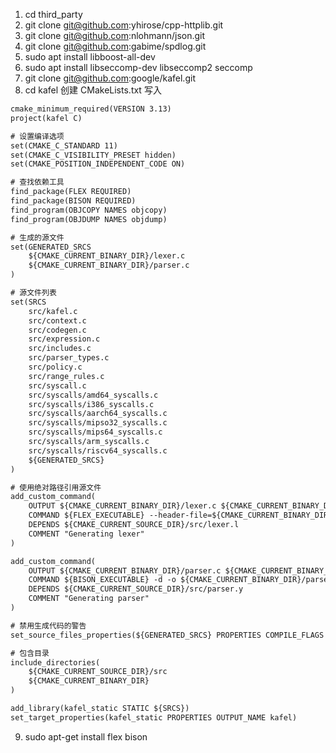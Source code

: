 1. cd third_party
2. git clone git@github.com:yhirose/cpp-httplib.git
3. git clone git@github.com:nlohmann/json.git
4. git clone git@github.com:gabime/spdlog.git
5. sudo apt install libboost-all-dev
6. sudo apt install libseccomp-dev libseccomp2 seccomp
7. git clone git@github.com:google/kafel.git
8. cd kafel 创建 CMakeLists.txt 写入
```CMakeLists.txt
cmake_minimum_required(VERSION 3.13)
project(kafel C)

# 设置编译选项
set(CMAKE_C_STANDARD 11)
set(CMAKE_C_VISIBILITY_PRESET hidden)
set(CMAKE_POSITION_INDEPENDENT_CODE ON)

# 查找依赖工具
find_package(FLEX REQUIRED)
find_package(BISON REQUIRED)
find_program(OBJCOPY NAMES objcopy)
find_program(OBJDUMP NAMES objdump)

# 生成的源文件
set(GENERATED_SRCS
    ${CMAKE_CURRENT_BINARY_DIR}/lexer.c
    ${CMAKE_CURRENT_BINARY_DIR}/parser.c
)

# 源文件列表
set(SRCS
    src/kafel.c
    src/context.c
    src/codegen.c
    src/expression.c
    src/includes.c
    src/parser_types.c
    src/policy.c
    src/range_rules.c
    src/syscall.c
    src/syscalls/amd64_syscalls.c
    src/syscalls/i386_syscalls.c
    src/syscalls/aarch64_syscalls.c
    src/syscalls/mipso32_syscalls.c
    src/syscalls/mips64_syscalls.c
    src/syscalls/arm_syscalls.c
    src/syscalls/riscv64_syscalls.c
    ${GENERATED_SRCS}
)

# 使用绝对路径引用源文件
add_custom_command(
    OUTPUT ${CMAKE_CURRENT_BINARY_DIR}/lexer.c ${CMAKE_CURRENT_BINARY_DIR}/lexer.h
    COMMAND ${FLEX_EXECUTABLE} --header-file=${CMAKE_CURRENT_BINARY_DIR}/lexer.h -o ${CMAKE_CURRENT_BINARY_DIR}/lexer.c ${CMAKE_CURRENT_SOURCE_DIR}/src/lexer.l
    DEPENDS ${CMAKE_CURRENT_SOURCE_DIR}/src/lexer.l
    COMMENT "Generating lexer"
)

add_custom_command(
    OUTPUT ${CMAKE_CURRENT_BINARY_DIR}/parser.c ${CMAKE_CURRENT_BINARY_DIR}/parser.h
    COMMAND ${BISON_EXECUTABLE} -d -o ${CMAKE_CURRENT_BINARY_DIR}/parser.c ${CMAKE_CURRENT_SOURCE_DIR}/src/parser.y
    DEPENDS ${CMAKE_CURRENT_SOURCE_DIR}/src/parser.y
    COMMENT "Generating parser"
)

# 禁用生成代码的警告
set_source_files_properties(${GENERATED_SRCS} PROPERTIES COMPILE_FLAGS "-Wno-error")

# 包含目录
include_directories(
    ${CMAKE_CURRENT_SOURCE_DIR}/src
    ${CMAKE_CURRENT_BINARY_DIR}
)

add_library(kafel_static STATIC ${SRCS})
set_target_properties(kafel_static PROPERTIES OUTPUT_NAME kafel)
```
9. sudo apt-get install flex bison